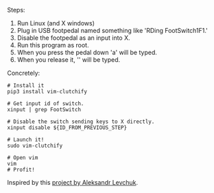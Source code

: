 Steps:

1. Run Linux (and X windows)
2. Plug in USB footpedal named something like 'RDing FootSwitch1F1.'
3. Disable the footpedal as an input into X.
4. Run this program as root.
4. When you press the pedal down '<esc>a' will be typed.
5. When you release it, '<esc>' will be typed.

Concretely:
```
# Install it
pip3 install vim-clutchify

# Get input id of switch.
xinput | grep FootSwitch

# Disable the switch sending keys to X directly.
xinput disable ${ID_FROM_PREVIOUS_STEP}

# Launch it!
sudo vim-clutchify

# Open vim
vim
# Profit!
```

Inspired by this [project by Aleksandr Levchuk](https://github.com/alevchuk/vim-clutch).
